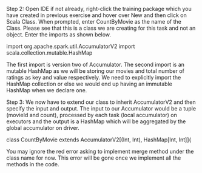 Step 2: Open IDE if not already, right-click the training package which you have created in previous exercise and hover over New and then click on Scala Class. When prompted, enter CountByMovie as the name of the Class. Please see that this is a class we are creating for this task and not an object. Enter the imports as shown below.

import org.apache.spark.util.AccumulatorV2
import scala.collection.mutable.HashMap

 


The first import is version two of Accumulator. The second import is an mutable HashMap as we will be storing our movies and total number of ratings as key and value respectively. We need to explicitly import the HashMap collection or else we would end up having an immutable HashMap when we declare one.

 

Step 3: We now have to extend our class to inherit AccumulatorV2 and then specify the input and output. The input to our Accumulator would be a tuple (movieId and count), processed by each task (local accumulator) on executors  and the output is a HashMap which will be aggregated by the global accumulator on driver.

class CountByMovie extends  AccumulatorV2[(Int, Int), HashMap[Int, Int]]{

You may ignore the red error asking to implement merge method under the class name for now. This error will be gone once we implement all the methods in the code.




